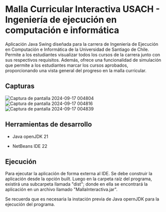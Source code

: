 # Malla Curricular Interactiva USACH - Ingeniería de ejecución en computación e informática


Aplicación Java Swing diseñada para la carrera de Ingeniería de Ejecución en Computación e Informática de la Universidad de Santiago de Chile. Permite a los estudiantes visualizar todos los cursos de la carrera junto con sus respectivos requisitos. Además, ofrece una funcionalidad de simulación que permite a los estudiantes marcar los cursos aprobados, proporcionando una vista general del progreso en la malla curricular.


## Capturas

![Captura de pantalla 2024-09-17 004804](https://github.com/user-attachments/assets/ff284079-e051-483e-afff-abc2a6a9a532)
![Captura de pantalla 2024-09-17 004816](https://github.com/user-attachments/assets/1eab4fd5-0a09-4f8d-a221-844111472b2d)
![Captura de pantalla 2024-09-17 004839](https://github.com/user-attachments/assets/4edaa883-f209-4000-b88b-98326bbc271e)


## Herramientas de desarrollo


- Java openJDK 21

- NetBeans IDE 22

## Ejecución


Para ejecutar la aplicación de forma externa al IDE. Se debe construir la aplicación desde la opción built. Luego en la carpeta raíz del programa, existirá una subcarpeta llamada "dist"; donde en ella se encontrará la aplicación en un archivo llamado "MallaInteractiva.jar".


Se recuerda que es necesaria la instación previa de Java opernJDK para la ejecución del programa.
